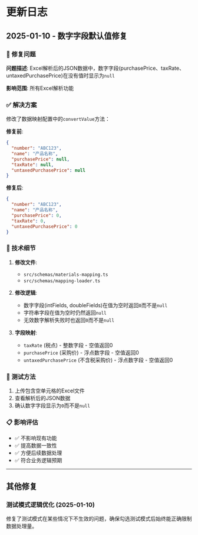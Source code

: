 # 更新日志

## 2025-01-10 - 数字字段默认值修复

### 🐛 修复问题

**问题描述**: Excel解析后的JSON数据中，数字字段(purchasePrice、taxRate、untaxedPurchasePrice)在没有值时显示为`null`

**影响范围**: 所有Excel解析功能

### ✅ 解决方案

修改了数据映射配置中的`convertValue`方法：

**修复前**:
```json
{
  "number": "ABC123",
  "name": "产品名称",
  "purchasePrice": null,
  "taxRate": null,
  "untaxedPurchasePrice": null
}
```

**修复后**:
```json
{
  "number": "ABC123", 
  "name": "产品名称",
  "purchasePrice": 0,
  "taxRate": 0,
  "untaxedPurchasePrice": 0
}
```

### 🔧 技术细节

1. **修改文件**:
   - `src/schemas/materials-mapping.ts`
   - `src/schemas/mapping-loader.ts`

2. **修改逻辑**:
   - 数字字段(intFields, doubleFields)在值为空时返回`0`而不是`null`
   - 字符串字段在值为空时仍然返回`null`
   - 无效数字解析失败时也返回`0`而不是`null`

3. **字段映射**:
   - `taxRate` (税点) - 整数字段 - 空值返回0
   - `purchasePrice` (采购价) - 浮点数字段 - 空值返回0  
   - `untaxedPurchasePrice` (不含税采购价) - 浮点数字段 - 空值返回0

### 🎯 测试方法

1. 上传包含空单元格的Excel文件
2. 查看解析后的JSON数据
3. 确认数字字段显示为`0`而不是`null`

### 📋 影响评估

- ✅ 不影响现有功能
- ✅ 提高数据一致性
- ✅ 方便后续数据处理
- ✅ 符合业务逻辑预期

---

## 其他修复

### 测试模式逻辑优化 (2025-01-10)

修复了测试模式在某些情况下不生效的问题，确保勾选测试模式后始终能正确限制数据处理量。
